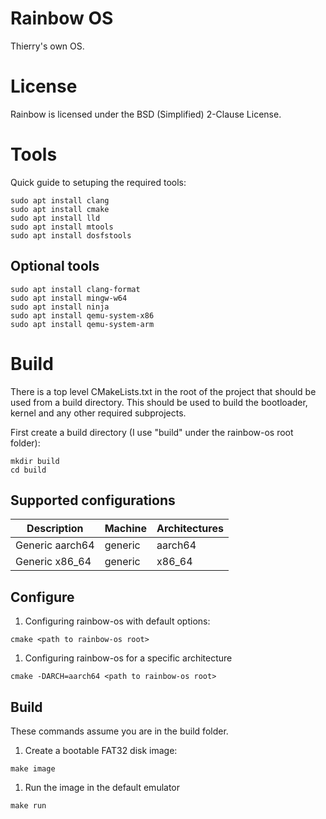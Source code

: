 Rainbow OS
==========

Thierry's own OS.


License
=======

Rainbow is licensed under the BSD (Simplified) 2-Clause License.


Tools
=====

Quick guide to setuping the required tools:

```
sudo apt install clang
sudo apt install cmake
sudo apt install lld
sudo apt install mtools
sudo apt install dosfstools
```

Optional tools
--------------

```
sudo apt install clang-format
sudo apt install mingw-w64
sudo apt install ninja
sudo apt install qemu-system-x86
sudo apt install qemu-system-arm
```

Build
=====

There is a top level CMakeLists.txt in the root of the project that should be used from a build directory.
This should be used to build the bootloader, kernel and any other required subprojects.

First create a build directory (I use "build" under the rainbow-os root folder):

```
mkdir build
cd build
```

Supported configurations
------------------------

| Description       | Machine | Architectures |
|-------------------|---------|---------------|
| Generic aarch64   | generic |   aarch64     |
| Generic x86_64    | generic |   x86_64      |


Configure
---------

1) Configuring rainbow-os with default options:

```
cmake <path to rainbow-os root>
```

1) Configuring rainbow-os for a specific architecture

```
cmake -DARCH=aarch64 <path to rainbow-os root>
```

Build
-----

These commands assume you are in the build folder.

1) Create a bootable FAT32 disk image:

```
make image
```

1) Run the image in the default emulator

```
make run
```
